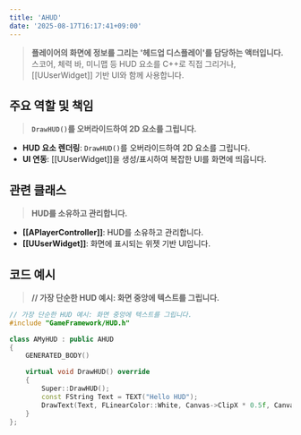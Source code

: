 ```yaml
---
title: 'AHUD'
date: '2025-08-17T16:17:41+09:00'
---
```

> **플레이어의 화면에 정보를 그리는 '헤드업 디스플레이'를 담당하는 액터입니다.** 스코어, 체력 바, 미니맵 등 HUD 요소를 C++로 직접 그리거나, [[UUserWidget]] 기반 UI와 함께 사용합니다.

## 주요 역할 및 책임
> **`DrawHUD()`를 오버라이드하여 2D 요소를 그립니다.**
* **HUD 요소 렌더링**:
	`DrawHUD()`를 오버라이드하여 2D 요소를 그립니다.
* **UI 연동**:
	[[UUserWidget]]을 생성/표시하여 복잡한 UI를 화면에 띄웁니다.

## 관련 클래스
> **HUD를 소유하고 관리합니다.**
* **[[APlayerController]]**:
	HUD를 소유하고 관리합니다.
* **[[UUserWidget]]**:
	화면에 표시되는 위젯 기반 UI입니다.

## 코드 예시
> **// 가장 단순한 HUD 예시: 화면 중앙에 텍스트를 그립니다.**
```cpp
// 가장 단순한 HUD 예시: 화면 중앙에 텍스트를 그립니다.
#include "GameFramework/HUD.h"

class AMyHUD : public AHUD
{
    GENERATED_BODY()

    virtual void DrawHUD() override
    {
        Super::DrawHUD();
        const FString Text = TEXT("Hello HUD");
        DrawText(Text, FLinearColor::White, Canvas->ClipX * 0.5f, Canvas->ClipY * 0.5f);
    }
};
```
